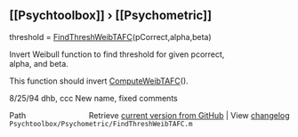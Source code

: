 ## [[Psychtoolbox]] &#8250; [[Psychometric]]

threshold = [FindThreshWeibTAFC](FindThreshWeibTAFC)(pCorrect,alpha,beta)  
  
Invert Weibull function to find threshold for given pcorrect,  
alpha, and beta.  
  
This function should invert [ComputeWeibTAFC](ComputeWeibTAFC)().  
  
8/25/94 dhb, ccc    New name, fixed comments  




<div class="code_header" style="text-align:right;">
  <span style="float:left;">Path&nbsp;&nbsp;</span> <span class="counter">Retrieve <a href=
  "https://raw.github.com/Psychtoolbox-3/Psychtoolbox-3/beta/Psychtoolbox/Psychometric/FindThreshWeibTAFC.m">current version from GitHub</a> | View <a href=
  "https://github.com/Psychtoolbox-3/Psychtoolbox-3/commits/beta/Psychtoolbox/Psychometric/FindThreshWeibTAFC.m">changelog</a></span>
</div>
<div class="code">
  <code>Psychtoolbox/Psychometric/FindThreshWeibTAFC.m</code>
</div>

